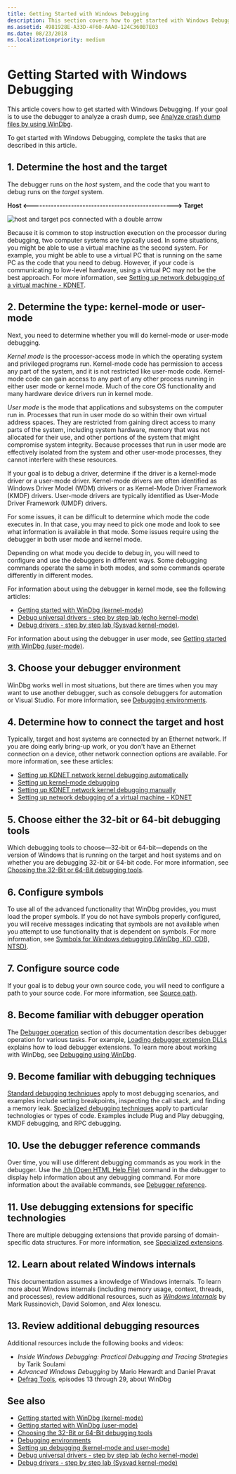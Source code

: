 ```yaml
---
title: Getting Started with Windows Debugging
description: This section covers how to get started with Windows Debugging. If your goal is to use the debugger to analyze a crash dump, see Crash dump analysis using the Windows debuggers (WinDbg).
ms.assetid: 4981928E-A33D-4F60-AAA0-124C360B7E03
ms.date: 08/23/2018
ms.localizationpriority: medium
---
```


# Getting Started with Windows Debugging


This article covers how to get started with Windows Debugging. If your goal is to use the debugger to analyze a crash dump, see [Analyze crash dump files by using WinDbg](crash-dump-files.md).

To get started with Windows Debugging, complete the tasks that are described in this article.
<!--
To get started with Windows Debugging, complete the following tasks:

 1. [Determine the host and the target](#determine-the-host-and-the-target).
 1. [Determine the type: kernel-mode or user-mode](#determine-the-type-kernel-mode-or-user-mode).
 1. [Choose your debugger environment](#choose-your-debugger-environment).
 1. [Determine how to connect the target and host](#determine-how-to-connect-the-target-and-host).
 1. [Choose either the 32-bit or 64-bit debugging tools](#choose-either-the-32-bit-or-64-bit-debugging-tools).
 1. [Configure symbols](#configure-symbols).
 1. [Configure source code](#configure-source-code).
 1. [Become familiar with debugger operation](#become-familiar-with-debugger-operation).
 1. [Become familiar with debugging techniques](#become-familiar-with-debugging-techniques).
 1. [Use the debugger reference commands](#use-the-debugger-reference-commands).
 1. [Use debugging extensions for specific technologies](#use-debugging-extensions-for-specific-technologies).
 1. [Learn about related Windows internals](#learn-about-related-windows-internals).
 1. [Review additional debugging resources](#review-additional-debugging-resources).
-->

## 1. Determine the host and the target 

The debugger runs on the *host* system, and the code that you want to debug runs on the *target* system.

   **Host &lt;--------------------------------------------------&gt; Target**

![host and target pcs connected with a double arrow](images/targethost1.png)

Because it is common to stop instruction execution on the processor during debugging, two computer systems are typically used. In some situations, you might be able to use a virtual machine as the second system. For example, you might be able to use a virtual PC that is running on the same PC as the code that you need to debug. However, if your code is communicating to low-level hardware, using a virtual PC may not be the best approach. For more information, see [Setting up network debugging of a virtual machine - KDNET](setting-up-network-debugging-of-a-virtual-machine-host.md).

## 2. Determine the type: kernel-mode or user-mode

Next, you need to determine whether you will do kernel-mode or user-mode debugging.

*Kernel mode* is the processor-access mode in which the operating system and privileged programs run. Kernel-mode code has permission to access any part of the system, and it is not restricted like user-mode code. Kernel-mode code can gain access to any part of any other process running in either user mode or kernel mode. Much of the core OS functionality and many hardware device drivers run in kernel mode.

*User mode* is the mode that applications and subsystems on the computer run in. Processes that run in user mode do so within their own virtual address spaces. They are restricted from gaining direct access to many parts of the system, including system hardware, memory that was not allocated for their use, and other portions of the system that might compromise system integrity. Because processes that run in user mode are effectively isolated from the system and other user-mode processes, they cannot interfere with these resources.

If your goal is to debug a driver, determine if the driver is a kernel-mode driver or a user-mode driver. Kernel-mode drivers are often identified as Windows Driver Model (WDM) drivers or as Kernel-Mode Driver Framework (KMDF) drivers. User-mode drivers are typically identified as User-Mode Driver Framework (UMDF) drivers.

For some issues, it can be difficult to determine which mode the code executes in. In that case, you may need to pick one mode and look to see what information is available in that mode. Some issues require using the debugger in both user mode and kernel mode.

Depending on what mode you decide to debug in, you will need to configure and use the debuggers in different ways. Some debugging commands operate the same in both modes, and some commands operate differently in different modes.

For information about using the debugger in kernel mode, see the following articles:
   - [Getting started with WinDbg (kernel-mode)](getting-started-with-windbg--kernel-mode-.md) 
   - [Debug universal drivers - step by step lab (echo kernel-mode)](debug-universal-drivers---step-by-step-lab--echo-kernel-mode-.md) 
   - [Debug drivers - step by step lab (Sysvad kernel-mode)](debug-universal-drivers--kernel-mode-.md). 
    
For information about using the debugger in user mode, see [Getting started with WinDbg (user-mode)](getting-started-with-windbg.md).

## 3. Choose your debugger environment

WinDbg works well in most situations, but there are times when you may want to use another debugger, such as console debuggers for automation or Visual Studio. For more information, see [Debugging environments](debuggers-in-the-debugging-tools-for-windows-package.md).

## 4. Determine how to connect the target and host

Typically, target and host systems are connected by an Ethernet network. If you are doing early bring-up work, or you don't have an Ethernet connection on a device, other network connection options are available. For more information, see these articles:
   -   [Setting up KDNET network kernel debugging automatically](setting-up-a-network-debugging-connection-automatically.md)
   -   [Setting up kernel-mode debugging](setting-up-kernel-mode-debugging-in-windbg--cdb--or-ntsd.md)
   -   [Setting up KDNET network kernel debugging manually](setting-up-a-network-debugging-connection.md)
   -   [Setting up network debugging of a virtual machine - KDNET](setting-up-network-debugging-of-a-virtual-machine-host.md)

## 5. Choose either the 32-bit or 64-bit debugging tools

Which debugging tools to choose—32-bit or 64-bit—depends on the version of Windows that is running on the target and host systems and on whether you are debugging 32-bit or 64-bit code. For more information, see [Choosing the 32-Bit or 64-Bit debugging tools](choosing-a-32-bit-or-64-bit-debugger-package.md).

## 6. Configure symbols

To use all of the advanced functionality that WinDbg provides, you must load the proper symbols. If you do not have symbols properly configured, you will receive messages indicating that symbols are not available when you attempt to use functionality that is dependent on symbols. For more information, see [Symbols for Windows debugging (WinDbg, KD, CDB, NTSD)](symbols.md).

## 7. Configure source code

If your goal is to debug your own source code, you will need to configure a path to your source code. For more information, see [Source path](source-path.md).

## 8. Become familiar with debugger operation

The [Debugger operation](debugger-operation-win8.md) section of this documentation describes debugger operation for various tasks. For example, [Loading debugger extension DLLs](loading-debugger-extension-dlls.md) explains how to load debugger extensions. To learn more about working with WinDbg, see [Debugging using WinDbg](debugging-using-windbg.md).

## 9. Become familiar with debugging techniques

[Standard debugging techniques](standard-debugging-techniques.md) apply to most debugging scenarios, and examples include setting breakpoints, inspecting the call stack, and finding a memory leak. [Specialized debugging techniques](specialized-debugging-techniques.md) apply to particular technologies or types of code. Examples include Plug and Play debugging, KMDF debugging, and RPC debugging.

## 10. Use the debugger reference commands

Over time, you will use different debugging commands as you work in the debugger. Use the [.hh (Open HTML Help File)](-hh--open-html-help-file-.md) command in the debugger to display help information about any debugging command. For more information about the available commands, see [Debugger reference](debugger-reference.md).

## 11. Use debugging extensions for specific technologies

There are multiple debugging extensions that provide parsing of domain-specific data structures. For more information, see [Specialized extensions](specialized-extensions.md).

## 12. Learn about related Windows internals

This documentation assumes a knowledge of Windows internals. To learn more about Windows internals (including memory usage, context, threads, and processes), review additional resources, such as [*Windows Internals*](https://docs.microsoft.com/en-us/sysinternals/learn/windows-internals) by Mark Russinovich, David Solomon, and Alex Ionescu.

## 13. Review additional debugging resources

Additional resources include the following books and videos:
-  *Inside Windows Debugging: Practical Debugging and Tracing Strategies* by Tarik Soulami
-   *Advanced Windows Debugging* by Mario Hewardt and Daniel Pravat
-   [Defrag Tools](https://channel9.msdn.com/Shows/Defrag-Tools), episodes 13 through 29, about WinDbg


## See also

-   [Getting started with WinDbg (kernel-mode)](getting-started-with-windbg--kernel-mode-.md)
-   [Getting started with WinDbg (user-mode)](getting-started-with-windbg.md)
-   [Choosing the 32-Bit or 64-Bit debugging tools](choosing-a-32-bit-or-64-bit-debugger-package.md)
-   [Debugging environments](debuggers-in-the-debugging-tools-for-windows-package.md)
-   [Setting up debugging (kernel-mode and user-mode)](getting-set-up-for-debugging.md)
-   [Debug universal drivers - step by step lab (echo kernel-mode)](debug-universal-drivers---step-by-step-lab--echo-kernel-mode-.md)
-   [Debug drivers - step by step lab (Sysvad kernel-mode)](debug-universal-drivers--kernel-mode-.md)
